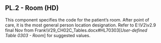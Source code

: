 ## PL.2 - Room (HD)

This component specifies the code for the patient’s room. After point of care, it is the most general person location designation. Refer to E:\\V2\\v2.9 final Nov from Frank\\V29_CH02C_Tables.docx#HL70303[_User-defined Table 0303 - Room_] for suggested values.
